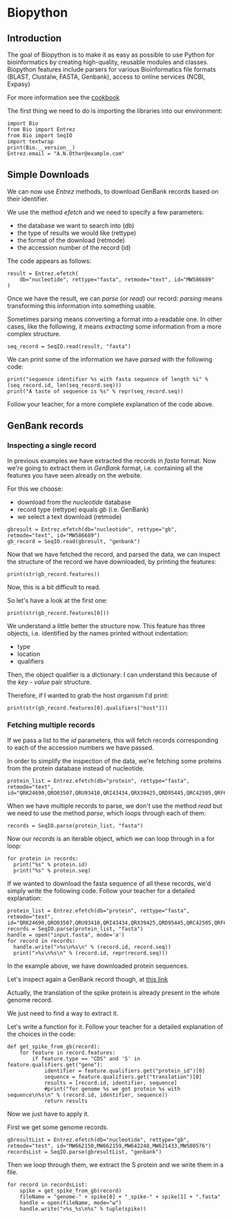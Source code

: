 # Biopython

## Introduction

The goal of Biopython is to make it as easy as possible to use Python for bioinformatics by creating high-quality, reusable modules and classes. Biopython features include parsers for various Bioinformatics file formats (BLAST, Clustalw, FASTA, Genbank), access to online services (NCBI, Expasy)

For more information see the [cookbook](http://biopython.org/DIST/docs/tutorial/Tutorial.html)

The first thing we need to do is importing the libraries into our environment:

```
import Bio
from Bio import Entrez
from Bio import SeqIO
import textwrap
print(Bio.__version__)
Entrez.email = "A.N.Other@example.com"
```

## Simple Downloads

We can now use *Entrez* methods, to download GenBank records based on their identifier.

We use the method *efetch* and we need to specify a few parameters:

- the database we want to search into (db)
- the type of results we would like (rettype)
- the format of the download (retmode)
- the accession number of the record (id)

The code appears as follows:

```
result = Entrez.efetch(
    db="nucleotide", rettype="fasta", retmode="text", id="MW586689"
)
```
Once we have the result, we can *parse* (or *read*) our record: *parsing* means transforming this information into something usable.

Sometimes parsing means converting a format into a readable one. In other cases, like the following, it means *extracting* some information from a more complex structure.

```
seq_record = SeqIO.read(result, "fasta")
```

We can print some of the information we have *parsed* with the following code:

```
print("sequence identifier %s with fasta sequence of length %i" % (seq_record.id, len(seq_record.seq)))
print("A taste of sequence is %s" % repr(seq_record.seq))
```
Follow your teacher, for a more complete explanation of the code above.


## GenBank records

### Inspecting a single record

In previous examples we have extracted the records in *fasta* format.
Now we're going to extract them in *GenBank* format, i.e. containing all the features you have seen already on the website.

For this we choose:

- download from the *nucleotide* database
- record type (rettype) equals *gb* (i.e. GenBank)
- we select a text download (retmode)

```
gbresult = Entrez.efetch(db="nucleotide", rettype="gb", retmode="text", id="MW586689")
gb_record = SeqIO.read(gbresult, "genbank")
```

Now that we have fetched the record, and parsed the data, we can inspect the structure of the record we have downloaded, by printing the features:

```
print(str(gb_record.features))
```
Now, this is a bit difficult to read.

So let's have a look at the first one:

```
print(str(gb_record.features[0]))
```

We understand a little better the structure now. This feature has three objects, i.e. identified by the names printed without indentation:

- type
- location
- qualifiers

Then, the object qualifier is a dictionary: I can understand this because of the *key* - *value* pair structure.

Therefore, if I wanted to grab the host organism I'd print:

```
print(str(gb_record.features[0].qualifiers["host"]))
```

### Fetching multiple records

If we pass a list to the *id* parameters, this will fetch records corresponding to each of the accession numbers we have passed.

In order to simplify the inspection of the data, we're fetching some proteins from the protein database instead of nucleotide.

```
protein_list = Entrez.efetch(db="protein", rettype="fasta", retmode="text", id="QRK24690,QRO03507,QRU93410,QRI43434,QRX39425,QRD95445,QRC42505,QRF69711")
```

When we have multiple records to parse, we don't use the method *read* but we need to use the method *parse*, which loops through each of them:

```
records = SeqIO.parse(protein_list, "fasta")
```

Now our *records* is an iterable object, which we can loop through in a for loop:

```
for protein in records:
  print("%s" % protein.id)
  print("%s" % protein.seq)
```

If we wanted to download the fasta sequence of all these records, we'd simply write the following code.
Follow your teacher for a detailed explanation:

```
protein_list = Entrez.efetch(db="protein", rettype="fasta", retmode="text", id="QRK24690,QRO03507,QRU93410,QRI43434,QRX39425,QRD95445,QRC42505,QRF69711")
records = SeqIO.parse(protein_list, "fasta")
handle = open("input.fasta", mode='a')
for record in records:
  handle.write(">%s\n%s\n" % (record.id, record.seq))
  print(">%s\n%s\n" % (record.id, repr(record.seq)))
```

In the example above, we have downloaded protein sequences.

Let's inspect again a GenBank record though, at [this link](https://www.ncbi.nlm.nih.gov/nuccore/MW662150)

Actually, the translation of the spike protein is already present in the whole genome record.

We just need to find a way to extract it.

Let's write a function for it.
Follow your teacher for a detailed explanation of the choices in the code:

```
def get_spike_from_gb(record):
    for feature in record.features:
        if feature.type == "CDS" and 'S' in feature.qualifiers.get("gene"):
            identifier = feature.qualifiers.get("protein_id")[0]
            sequence = feature.qualifiers.get("translation")[0]
            results = [record.id, identifier, sequence]
            #print("for genome %s we got protein %s with sequence\n%s\n" % (record.id, identifier, sequence))
            return results
```

Now we just have to apply it.

First we get some genome records.

```
gbresultList = Entrez.efetch(db="nucleotide", rettype="gb", retmode="test", id="MW662150,MW662159,MW642248,MW621433,MW580576")
recordsList = SeqIO.parse(gbresultList, "genbank")
```

Then we loop through them, we extract the S protein and we write them in a file.

```
for record in recordsList:
    spike = get_spike_from_gb(record)
    fileName = "genome-" + spike[0] + "_spike-" + spike[1] + ".fasta"
    handle = open(fileName, mode="w")
    handle.write(">%s_%s\n%s" % tuple(spike))
```
